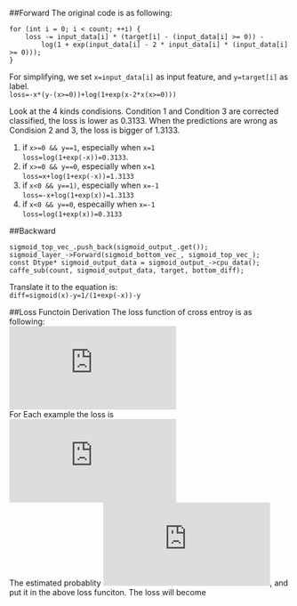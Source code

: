 ##Forward
The original code is as following:
```
for (int i = 0; i < count; ++i) {
    loss -= input_data[i] * (target[i] - (input_data[i] >= 0)) -
        log(1 + exp(input_data[i] - 2 * input_data[i] * (input_data[i] >= 0)));
}
```
For simplifying, we set `x=input_data[i]` as input feature, and `y=target[i]` as label.  
`loss=-x*(y-(x>=0))+log(1+exp(x-2*x(x>=0)))`

Look at the 4 kinds condisions. Condition 1 and Condition 3 are corrected classified, the loss is lower as 0.3133. When the predictions are wrong as Condision 2 and 3, the loss is bigger of 1.3133. 

1. if `x>=0 && y==1`, especially when `x=1`  
`loss=log(1+exp(-x))=0.3133`.
2. if `x>=0 && y==0`, especially when `x=1`  
`loss=x+log(1+exp(-x))=1.3133`
3. if `x<0 && y==1)`, especially when `x=-1`  
`loss=-x+log(1+exp(x))=1.3133`
4. if `x<0 && y==0`, especailly when `x=-1`  
`loss=log(1+exp(x))=0.3133`

##Backward
```
sigmoid_top_vec_.push_back(sigmoid_output_.get());
sigmoid_layer_->Forward(sigmoid_bottom_vec_, sigmoid_top_vec_);
const Dtype* sigmoid_output_data = sigmoid_output_->cpu_data();
caffe_sub(count, sigmoid_output_data, target, bottom_diff);
```
Translate it to the equation is:  
`diff=sigmoid(x)-y=1/(1+exp(-x))-y`

##Loss Functoin Derivation
The loss function of cross entroy is as following:  
![equation](http://latex.codecogs.com/gif.latex?E%20%3D%20%5Cfrac%7B-1%7D%7Bn%7D%20%5Csum%5Climits_%7Bn%3D1%7D%5EN%20%5Cleft%5B%20p_n%20%5Clog%20%5Chat%7Bp%7D_n%20&plus;%20%281%20-%20p_n%29%20%5Clog%281%20-%20%5Chat%7Bp%7D_n%29%20%5Cright%5D)  
For Each example the loss is  
![equation](http://latex.codecogs.com/gif.latex?loss%20%3D%20-%20p_n%20%5Clog%20%5Chat%7Bp%7D_n%20&plus;%20%281%20-%20p_n%29%20%5Clog%281%20-%20%5Chat%7Bp%7D_n%29)  
The estimated probablity ![equation](http://latex.codecogs.com/gif.latex?%5Chat%7Bp%7D_n%3D%5Cfrac%7B1%7D%7B1&plus;e%5E%7Bx-2x*%28x%5Cgeqslant%200%29%29%7D%7D), and put it in the above loss funciton. The loss will become  


  
